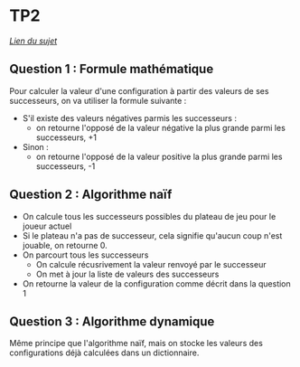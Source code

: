 # TP2

*[Lien du sujet](https://moodle.univ-lille.fr/pluginfile.php/2689929/mod_resource/content/1/hexapawn.pdf)*

## Question 1 : Formule mathématique 

Pour calculer la valeur d'une configuration à partir des valeurs de ses successeurs, on va utiliser la formule suivante :

- S'il existe des valeurs négatives parmis les successeurs :
  - on retourne l'opposé de la valeur négative la plus grande parmi les successeurs, +1
- Sinon :
  - on retourne l'opposé de la valeur positive la plus grande parmi les successeurs, -1

## Question 2 : Algorithme naïf

- On calcule tous les successeurs possibles du plateau de jeu pour le joueur actuel
- Si le plateau n'a pas de successeur, cela signifie qu'aucun coup n'est jouable, on retourne 0.
- On parcourt tous les successeurs
  - On calcule récusrivement la valeur renvoyé par le successeur
  - On met à jour la liste de valeurs des successeurs 
- On retourne la valeur de la configuration comme décrit dans la question 1

## Question 3 : Algorithme dynamique

Même principe que l'algorithme naïf, mais on stocke les valeurs des configurations déjà calculées dans un dictionnaire.
